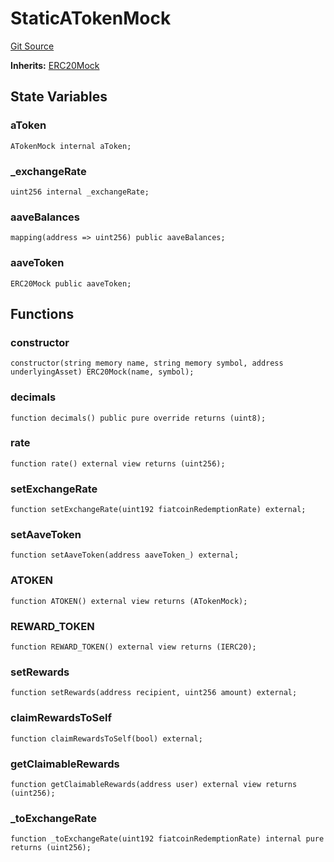 # StaticATokenMock
[Git Source](https://github.com/larrythecucumber321/protocol/blob/3222eb21fbb20ddd3d3fa2233072dfa96ea3e340/contracts/plugins/mocks/ATokenMock.sol)

**Inherits:**
[ERC20Mock](/src/contracts/plugins/mocks/ERC20Mock.sol/contract.ERC20Mock.md)


## State Variables
### aToken

```solidity
ATokenMock internal aToken;
```


### _exchangeRate

```solidity
uint256 internal _exchangeRate;
```


### aaveBalances

```solidity
mapping(address => uint256) public aaveBalances;
```


### aaveToken

```solidity
ERC20Mock public aaveToken;
```


## Functions
### constructor


```solidity
constructor(string memory name, string memory symbol, address underlyingAsset) ERC20Mock(name, symbol);
```

### decimals


```solidity
function decimals() public pure override returns (uint8);
```

### rate


```solidity
function rate() external view returns (uint256);
```

### setExchangeRate


```solidity
function setExchangeRate(uint192 fiatcoinRedemptionRate) external;
```

### setAaveToken


```solidity
function setAaveToken(address aaveToken_) external;
```

### ATOKEN


```solidity
function ATOKEN() external view returns (ATokenMock);
```

### REWARD_TOKEN


```solidity
function REWARD_TOKEN() external view returns (IERC20);
```

### setRewards


```solidity
function setRewards(address recipient, uint256 amount) external;
```

### claimRewardsToSelf


```solidity
function claimRewardsToSelf(bool) external;
```

### getClaimableRewards


```solidity
function getClaimableRewards(address user) external view returns (uint256);
```

### _toExchangeRate


```solidity
function _toExchangeRate(uint192 fiatcoinRedemptionRate) internal pure returns (uint256);
```

